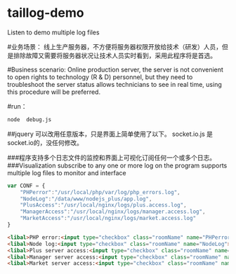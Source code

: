 # taillog-demo
Listen to demo multiple log files

#业务场景：
线上生产服务器，不方便将服务器权限开放给技术（研发）人员，但是排除故障又需要将服务器状况让技术人员实时看到，采用此程序将是首选。

#Business scenario:
Online production server, the server is not convenient to open rights to technology (R & D) personnel, but they need to troubleshoot the server status allows technicians to see in real time, using this procedure will be preferred.

#run：
```bash
node  debug.js
```
##jquery 可以改用任意版本，只是界面上简单使用了以下。
socket.io.js  是socket.io的，没任何修改。

###程序支持多个日志文件的监控和界面上可视化订阅任何一个或多个日志。
###Visualization subscribe to any one or more log on the program supports multiple log files to monitor and interface
```javascript
var CONF = {
	"PHPerror":"/usr/local/php/var/log/php_errors.log",
	"NodeLog":"/data/www/nodejs_plus/app.log",
	"PlusAccess":"/usr/local/nginx/logs/plus.access.log",
	"ManagerAccess":"/usr/local/nginx/logs/manager.access.log",
	"MarketAccess":"/usr/local/nginx/logs/market.access.log"
}
```
```HTML
<libal>PHP error:<input type="checkbox" class="roomName" name="PHPerror"></libal>
<libal>Node log:<input type="checkbox" class="roomName" name="NodeLog"></libal>
<libal>Plus server access:<input type="checkbox" class="roomName" name="PlusAccess"></libal>
<libal>Manager server access:<input type="checkbox" class="roomName" name="ManagerAccess"></libal>
<libal>Market server access:<input type="checkbox" class="roomName" name="MarketAccess"></libal>
```

